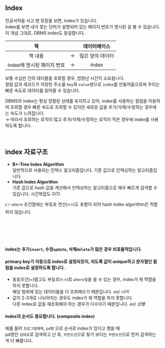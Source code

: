 ## Index
전공서적을 사고 맨 뒷장을 보면, index가 있습니다.  
index를 보면 내가 찾는 단어가 설명되어 있는 페이지 번호가 명시된 걸 볼 수 있습니다.   
이 개념 그대로, DBMS index도 동일합니다.  

| 책 | | 데이터베이스 |   
|:----:|:---:|:----:|  
| 책 내용 |→| 많은 양의 데이터 |  
| index에 명시된 페이지 번호 |→| index |  


보통 수십만 건의 테이블을 조회할 경우, 엄청난 시간이 소요됩니다.  
컬럼 값과 레코드가 저장된 주소를 `key`와 `value`쌍으로 `index`를 만들어둠으로써 우리는 빠른 속도로 데이터를 읽어올 수 있습니다.  

DBMS의 index는 항상 정렬된 상태를 유지하고 있어, index를 사용하는 컬럼을 이용하여 조회할 경우 빠른 속도로 조회할 수 있지만 
새로운 값을 추가/삭제/수정하는 경우에는 속도가 느려집니다.  
→ 따라서 조회하는 로직이 많고 추가/삭제/수정하는 로직이 적은 경우에 index를 사용하도록 합니다.   

<br/>

## index 자료구조
* **B+-Tree Index Algorithm**  
일반적으로 사용되는 인덱스 알고리즘입니다. 기존 값으로 인덱싱하는 알고리즘입니다.  
* **Hash Index Algorithm**  
기존 값으로 hash 값을 계산해서 인덱싱하는 알고리즘으로 매우 빠르게 검색할 수 있습니다. 시간복잡도 O(1)

👉 `where` 조건절에는 부등호 연산(<>)도 포함이 되어 hash index algorithm은 적합하지 않습니다.  


<br/>
<br/>
<br/>
<br/>

#### index는 추가`insert`, 수정`update`, 삭제`delete`가 많은 경우 비효율적입니다.
#### primary key가 자동으로 index로 설정되듯이, 되도록 값이 unique하고 문자열인 컬럼을 index로 설정하도록 합니다.  
- 동등조건(=)말고도 부등호(<>)로 `where절`을 쓸 수 있는 경우, index가 제 역할을 하지 못합니다.   
해당 범위에 있는 데이터들을 다 조회해오기 때문입니다. _ex) 나이_
- 값이 2-3개로 나뉘어지는 경우도 index가 제 역할을 하지 못합니다.  
다른 index로 값을 재조회해야 하는 경우가 다수이기 때문입니다. _ex) 성별_

#### index의 순서도 중요합니다.  (composite index)
예를 들어 `프로그램제목`, `pd명` 으로 순서로 index가 있다고 했을 때  
pd명인 `김태호`로 검색하고 난 후, `무한도전`으로 찾기 보다는 `무한도전`으로 먼저 검색하는 게 더 빠릅니다.